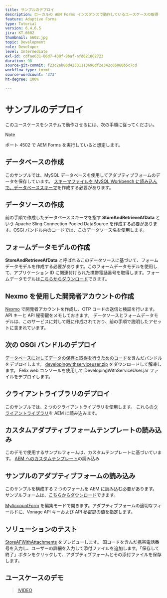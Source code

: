 ```yaml
---
title: サンプルのデプロイ
description: ローカルの AEM Forms インスタンスで動作しているユースケースの取得
feature: Adaptive Forms
type: Tutorial
version: 6.4,6.5
jira: KT-6602
thumbnail: 6602.jpg
topic: Development
role: Developer
level: Intermediate
exl-id: cdfae631-86d7-438f-9baf-afd621802723
duration: 98
source-git-commit: f23c2ab86d42531113690df2e342c65060b5c7cd
workflow-type: tm+mt
source-wordcount: '373'
ht-degree: 100%

---
```


# サンプルのデプロイ

このユースケースをシステムで動作させるには、次の手順に従ってください。

>[!NOTE]
>ポート 4502 で AEM Forms を実行していると想定します。


## データベースの作成

このサンプルでは、MySQL データベースを使用してアダプティブフォームのデータを保存しています。 [スキーマファイルを MySQL Workbench に読み込んで、データベーススキーマ](assets/data-base-schema.sql)を作成する必要があります。

## データソースの作成

前の手順で作成したデータベーススキーマを指す **StoreAndRetrieveAfData** という Apache Sling Connection Pooled DataSource を作成する必要があります。OSGi バンドル内のコードでは、このデータソース名を使用します。

## フォームデータモデルの作成

**StoreAndRetrieveAfData** と呼ばれるこのデータソースに基づいて、フォームデータモデルを作成する必要があります。このフォームデータモデルを使用して、アプリケーション ID に関連付けられた携帯電話番号を取得します。フォームデータモデルは[こちらからダウンロード](assets/2-Factor-Authentication-DataSource-and-FDM.zip)できます。

## Nexmo を使用した開発者アカウントの作成

[Nexmo](https://dashboard.nexmo.com/) で開発者アカウントを作成し、OTP コードの送信と検証を行います。 API キーと API 秘密鍵をメモしておきます。 データソースとフォームデータモデルは、このサービスに対して既に作成されており、前の手順で説明したアセットに含まれています。

## 次の OSGi バンドルのデプロイ

[データベースに対してデータの保存と取得を行うためのコード](assets/SaveAndResume.core-1.0.0-SNAPSHOT.jar)を含んだバンドルをデプロイします。
[developingwithserviceuser.zip](https://experienceleague.adobe.com/docs/experience-manager-learn/assets/developingwithserviceuser.zip) をダウンロードして解凍します。
Felix web コンソールを使用して DevelopingWithServiceUser.jar ファイルをデプロイします。

## クライアントライブラリのデプロイ

このサンプルでは、2 つのクライアントライブラリを使用します。 これらの[クライアントライブラリ](assets/store-af-with-attachments-client-lib.zip)を AEM に読み込みます。

## カスタムアダプティブフォームテンプレートの読み込み

このデモで使用するサンプルフォームは、カスタムテンプレートに基づいています。 [AEM へのカスタムテンプレート](assets/custom-template-with-page-component.zip)の読み込み

## サンプルのアダプティブフォームの読み込み

このサンプルを構成する 2 つのフォームを AEM に読み込む必要があります。 サンプルフォームは、[こちらからダウンロード](assets/sample-forms.zip)できます。

[MyAccountForm](http://localhost:4502/editor.html/content/forms/af/myaccountform.html) を編集モードで開きます。アダプティブフォームの適切なフィールドに、Vonage API キーおよび API 秘密鍵の値を指定します。

## ソリューションのテスト

[StoreAFWithAttachments](http://localhost:4502/content/dam/formsanddocuments/storeafwithattachments/jcr:content?wcmmode=disabled) をプレビューします。
国コードを含んだ携帯電話番号を入力し、ユーザーの詳細を入力して添付ファイルを追加します。「保存して終了」ボタンをクリックして、アダプティブフォームとその添付ファイルを保存します。


## ユースケースのデモ

>[!VIDEO](https://video.tv.adobe.com/v/327122?quality=12&learn=on)
